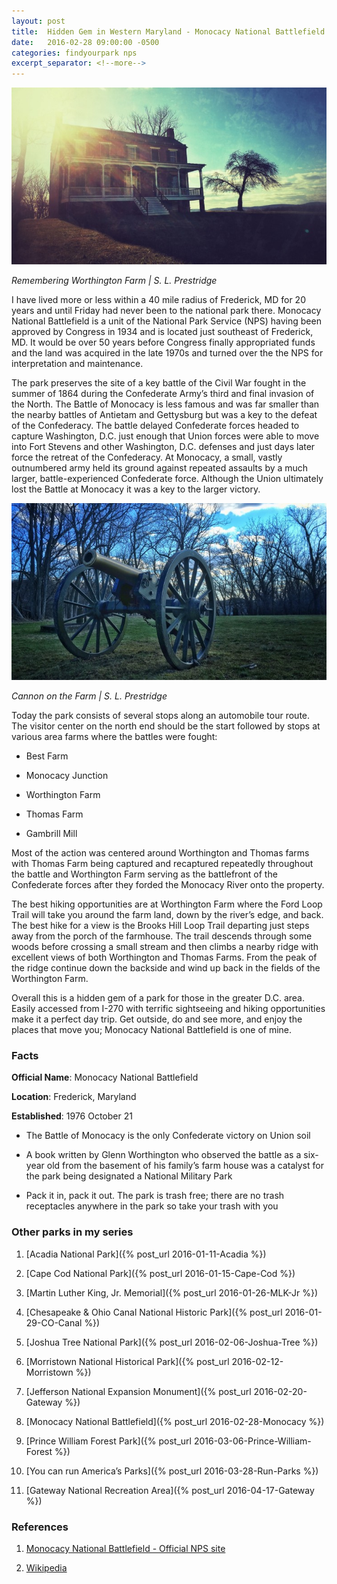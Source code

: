 ```yaml
---
layout: post
title:  Hidden Gem in Western Maryland - Monocacy National Battlefield
date:   2016-02-28 09:00:00 -0500
categories: findyourpark nps
excerpt_separator: <!--more-->
---
```


![](/img/2016-02-28-Worthington-Farm.jpg)

<cite>Remembering Worthington Farm | S. L. Prestridge</cite>

I have lived more or less within a 40 mile radius of Frederick, MD for 20 years and until Friday had never been to the national park there. Monocacy National Battlefield is a unit of the National Park Service (NPS) having been approved by Congress in 1934 and is located just southeast of Frederick, MD. It would be over 50 years before Congress finally appropriated funds and the land was acquired in the late 1970s and turned over the the NPS for interpretation and maintenance.

<!--more-->

The park preserves the site of a key battle of the Civil War fought in the summer of 1864 during the Confederate Army’s third and final invasion of the North. The Battle of Monocacy is less famous and was far smaller than the nearby battles of Antietam and Gettysburg but was a key to the defeat of the Confederacy. The battle delayed Confederate forces headed to capture Washington, D.C. just enough that Union forces were able to move into Fort Stevens and other Washington, D.C. defenses and just days later force the retreat of the Confederacy. At Monocacy, a small, vastly outnumbered army held its ground against repeated assaults by a much larger, battle-experienced Confederate force. Although the Union ultimately lost the Battle at Monocacy it was a key to the larger victory.

![](/img/2016-02-28-Cannon.jpg)

<cite>Cannon on the Farm | S. L. Prestridge</cite>

Today the park consists of several stops along an automobile tour route. The visitor center on the north end should be the start followed by stops at various area farms where the battles were fought:

- Best Farm

- Monocacy Junction

- Worthington Farm

- Thomas Farm

- Gambrill Mill

Most of the action was centered around Worthington and Thomas farms with Thomas Farm being captured and recaptured repeatedly throughout the battle and Worthington Farm serving as the battlefront of the Confederate forces after they forded the Monocacy River onto the property.

The best hiking opportunities are at Worthington Farm where the Ford Loop Trail will take you around the farm land, down by the river’s edge, and back. The best hike for a view is the Brooks Hill Loop Trail departing just steps away from the porch of the farmhouse. The trail descends through some woods before crossing a small stream and then climbs a nearby ridge with excellent views of both Worthington and Thomas Farms. From the peak of the ridge continue down the backside and wind up back in the fields of the Worthington Farm.

Overall this is a hidden gem of a park for those in the greater D.C. area. Easily accessed from I-270 with terrific sightseeing and hiking opportunities make it a perfect day trip.
Get outside, do and see more, and enjoy the places that move you; Monocacy National Battlefield is one of mine.


### Facts

**Official Name**: Monocacy National Battlefield

**Location**: Frederick, Maryland

**Established**: 1976 October 21

- The Battle of Monocacy is the only Confederate victory on Union soil

- A book written by Glenn Worthington who observed the battle as a six-year old from the basement of his family’s farm house was a catalyst for the park being designated a National Military Park

- Pack it in, pack it out. The park is trash free; there are no trash receptacles anywhere in the park so take your trash with you


### Other parks in my series

1. [Acadia National Park]({% post_url 2016-01-11-Acadia %})

2. [Cape Cod National Park]({% post_url 2016-01-15-Cape-Cod %})

3. [Martin Luther King, Jr. Memorial]({% post_url 2016-01-26-MLK-Jr %})

4. [Chesapeake & Ohio Canal National Historic Park]({% post_url 2016-01-29-CO-Canal %})

5. [Joshua Tree National Park]({% post_url 2016-02-06-Joshua-Tree %})

6. [Morristown National Historical Park]({% post_url 2016-02-12-Morristown %})

7. [Jefferson National Expansion Monument]({% post_url 2016-02-20-Gateway %})

8. [Monocacy National Battlefield]({% post_url 2016-02-28-Monocacy %})

9. [Prince William Forest Park]({% post_url 2016-03-06-Prince-William-Forest %})
10. [You can run America’s Parks]({% post_url 2016-03-28-Run-Parks %})

11. [Gateway National Recreation Area]({% post_url 2016-04-17-Gateway %})


### References

1. [Monocacy National Battlefield - Official NPS site](http://www.nps.gov/mono/index.htm)

2. [Wikipedia](https://en.wikipedia.org/wiki/Monocacy_National_Battlefield)